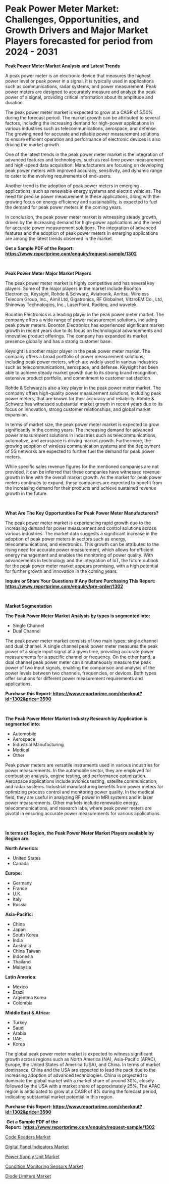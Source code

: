 <p><h1>Peak Power Meter Market: Challenges, Opportunities, and Growth Drivers and Major Market Players forecasted for period from 2024 - 2031</h1></p><p><strong>Peak Power Meter Market Analysis and Latest Trends</strong></p>
<p><p>A peak power meter is an electronic device that measures the highest power level or peak power in a signal. It is typically used in applications such as communications, radar systems, and power measurement. Peak power meters are designed to accurately measure and analyze the peak power of a signal, providing critical information about its amplitude and duration.</p><p>The peak power meter market is expected to grow at a CAGR of 5.50% during the forecast period. The market growth can be attributed to several factors, including the increasing demand for high-power applications in various industries such as telecommunications, aerospace, and defense. The growing need for accurate and reliable power measurement solutions to ensure efficient operation and performance of electronic devices is also driving the market growth.</p><p>One of the latest trends in the peak power meter market is the integration of advanced features and technologies, such as real-time power measurement and high-speed data acquisition. Manufacturers are focusing on developing peak power meters with improved accuracy, sensitivity, and dynamic range to cater to the evolving requirements of end-users.</p><p>Another trend is the adoption of peak power meters in emerging applications, such as renewable energy systems and electric vehicles. The need for precise power measurement in these applications, along with the growing focus on energy efficiency and sustainability, is expected to fuel the demand for peak power meters in the coming years.</p><p>In conclusion, the peak power meter market is witnessing steady growth, driven by the increasing demand for high-power applications and the need for accurate power measurement solutions. The integration of advanced features and the adoption of peak power meters in emerging applications are among the latest trends observed in the market.</p></p>
<p><strong>Get a Sample PDF of the Report:&nbsp; <a href="https://www.reportprime.com/enquiry/request-sample/1302">https://www.reportprime.com/enquiry/request-sample/1302</a></strong></p>
<p>&nbsp;</p>
<p><strong>Peak Power Meter Major Market Players</strong></p>
<p><p>The peak power meter market is highly competitive and has several key players. Some of the major players in the market include Boonton Electronics, Keysight, Rohde & Schwarz, Aviatronik, Anritsu, Wireless Telecom Group, Inc., Aimil Ltd, Gigatronics, RF Globalnet, VitzroEM Co., Ltd, Shineway Technologies, Inc., LaserPoint, Raditeq, and wavetek.</p><p>Boonton Electronics is a leading player in the peak power meter market. The company offers a wide range of power measurement solutions, including peak power meters. Boonton Electronics has experienced significant market growth in recent years due to its focus on technological advancements and innovative product offerings. The company has expanded its market presence globally and has a strong customer base.</p><p>Keysight is another major player in the peak power meter market. The company offers a broad portfolio of power measurement solutions, including peak power meters, which are widely used in various industries such as telecommunications, aerospace, and defense. Keysight has been able to achieve steady market growth due to its strong brand recognition, extensive product portfolio, and commitment to customer satisfaction.</p><p>Rohde & Schwarz is also a key player in the peak power meter market. The company offers high-quality power measurement solutions, including peak power meters, that are known for their accuracy and reliability. Rohde & Schwarz has witnessed substantial market growth in recent years due to its focus on innovation, strong customer relationships, and global market expansion.</p><p>In terms of market size, the peak power meter market is expected to grow significantly in the coming years. The increasing demand for advanced power measurement solutions in industries such as telecommunications, automotive, and aerospace is driving market growth. Furthermore, the growing adoption of wireless communication systems and the deployment of 5G networks are expected to further fuel the demand for peak power meters.</p><p>While specific sales revenue figures for the mentioned companies are not provided, it can be inferred that these companies have witnessed revenue growth in line with the overall market growth. As the market for peak power meters continues to expand, these companies are expected to benefit from the increasing demand for their products and achieve sustained revenue growth in the future.</p></p>
<p>&nbsp;</p>
<p><strong>What Are The Key Opportunities For Peak Power Meter Manufacturers?</strong></p>
<p><p>The peak power meter market is experiencing rapid growth due to the increasing demand for power measurement and control solutions across various industries. The market data suggests a significant increase in the adoption of peak power meters in sectors such as energy, telecommunications, and electronics. This growth can be attributed to the rising need for accurate power measurement, which allows for efficient energy management and enables the monitoring of power quality. With advancements in technology and the integration of IoT, the future outlook for the peak power meter market appears promising, with a high potential for further growth and innovation in the coming years.</p></p>
<p><strong>Inquire or Share Your Questions If Any Before Purchasing This Report: <a href="https://www.reportprime.com/enquiry/pre-order/1302">https://www.reportprime.com/enquiry/pre-order/1302</a></strong></p>
<p>&nbsp;</p>
<p><strong>Market Segmentation</strong></p>
<p><strong>The Peak Power Meter Market Analysis by types is segmented into:</strong></p>
<p><ul><li>Single Channel</li><li>Dual Channel</li></ul></p>
<p><p>The peak power meter market consists of two main types: single channel and dual channel. A single channel peak power meter measures the peak power of a single input signal at a given time, providing accurate power measurements for a specific channel or frequency. On the other hand, a dual channel peak power meter can simultaneously measure the peak power of two input signals, enabling the comparison and analysis of the power levels between two channels, frequencies, or devices. Both types offer solutions for different power measurement requirements and applications.</p></p>
<p><strong>Purchase this Report:&nbsp;<a href="https://www.reportprime.com/checkout?id=1302&price=3590">https://www.reportprime.com/checkout?id=1302&price=3590</a></strong></p>
<p>&nbsp;</p>
<p><strong>The Peak Power Meter Market Industry Research by Application is segmented into:</strong></p>
<p><ul><li>Automobile</li><li>Aerospace</li><li>Industrial Manufacturing</li><li>Medical</li><li>Other</li></ul></p>
<p><p>Peak power meters are versatile instruments used in various industries for power measurements. In the automobile sector, they are employed for combustion analysis, engine testing, and performance optimization. Aerospace applications include avionics testing, satellite communication, and radar systems. Industrial manufacturing benefits from power meters for optimizing process control and monitoring power quality. In the medical field, they are useful in analyzing RF power in MRI systems and in laser power measurements. Other markets include renewable energy, telecommunications, and research labs, where peak power meters are pivotal in ensuring accurate power measurements for various applications.</p></p>
<p>&nbsp;</p>
<p><strong>In terms of Region, the Peak Power Meter Market Players available by Region are:</strong></p>
<p>
    <p> <strong> North America: </strong>
        <ul>
            <li>United States</li>
            <li>Canada</li>
        </ul>
        </p> 
    <p> <strong> Europe: </strong>
        <ul>
            <li>Germany</li>
            <li>France</li>
            <li>U.K.</li>
            <li>Italy</li>
            <li>Russia</li>
        </ul>
        </p> 
    <p> <strong> Asia-Pacific: </strong>
        <ul>
            <li>China</li>
            <li>Japan</li>
            <li>South Korea</li>
            <li>India</li>
            <li>Australia</li>
            <li>China Taiwan</li>
            <li>Indonesia</li>
            <li>Thailand</li>
            <li>Malaysia</li>
        </ul>
        </p> 
    <p> <strong> Latin America: </strong>
        <ul>
            <li>Mexico</li>
            <li>Brazil</li>
            <li>Argentina Korea</li>
            <li>Colombia</li>
        </ul>
        </p> 
    <p> <strong> Middle East & Africa: </strong>
        <ul>
            <li>Turkey</li>
            <li>Saudi</li>
            <li>Arabia</li>
            <li>UAE</li>
            <li>Korea</li>
        </ul>
    </p>
    </p>
<p><p>The global peak power meter market is expected to witness significant growth across regions such as North America (NA), Asia-Pacific (APAC), Europe, the United States of America (USA), and China. In terms of market dominance, China and the USA are expected to lead the pack due to the increasing adoption of advanced technologies. China is projected to dominate the global market with a market share of around 30%, closely followed by the USA with a market share of approximately 25%. The APAC region is anticipated to grow at a CAGR of 8% during the forecast period, indicating substantial market potential in this region.</p></p>
<p><strong>Purchase this Report: <a href="https://www.reportprime.com/checkout?id=1302&price=3590">https://www.reportprime.com/checkout?id=1302&price=3590</a></strong></p>
<p>&nbsp;<strong>Get a Sample PDF of the Report:&nbsp;&nbsp;<a href="https://www.reportprime.com/enquiry/request-sample/1302">https://www.reportprime.com/enquiry/request-sample/1302</a></strong></p>
<p><strong></strong></p>
<p><p><a href="https://github.com/joannesouthgate/Market-Research-Report-List-1/blob/main/code-readers-market.md">Code Readers Market</a></p><p><a href="https://github.com/markusgodoy/Market-Research-Report-List-1/blob/main/digital-panel-indicators-market.md">Digital Panel Indicators Market</a></p><p><a href="https://github.com/gaydyna/Market-Research-Report-List-2/blob/main/power-supply-unit-market.md">Power Supply Unit Market</a></p><p><a href="https://github.com/julyju69/Market-Research-Report-List-1/blob/main/condition-monitoring-sensors-market.md">Condition Monitoring Sensors Market</a></p><p><a href="https://github.com/amonskiyk/Market-Research-Report-List-2/blob/main/diode-limiters-market.md">Diode Limiters Market</a></p></p>